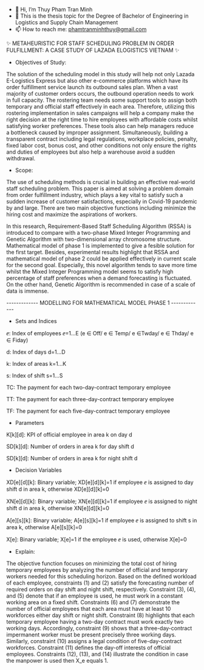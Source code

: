 - 👋 Hi, I’m Thuy Pham Tran Minh
- 👀 This is the thesis topic for the Degree of Bachelor of Engineering in Logistics and Supply Chain Management
- 📫 How to reach me: phamtranminhthuy@gmail.com

✨ METAHEURISTIC FOR STAFF SCHEDULING PROBLEM IN ORDER FULFILLMENT: A CASE STUDY OF LAZADA ELOGISTICS VIETNAM ✨

- Objectives of Study: 

The solution of the scheduling model in this study will help not only Lazada E-Logistics Express but also other e-commerce platforms which have its order fulfillment service launch its outbound sales plan. When a vast majority of customer orders occurs, the outbound operation needs to work in full capacity. The rostering team needs some support tools to assign both temporary and official staff effectively in each area. Therefore, utilizing this rostering implementation in sales campaigns will help a company make the right decision at the right time to hire employees with affordable costs whilst satisfying worker preferences. These tools also can help managers reduce a bottleneck caused by improper assignment. Simultaneously, building a transparent contract including legal regulations, workplace policies, penalty, fixed labor cost, bonus cost, and other conditions not only ensure the rights and duties of employees but also help a warehouse avoid a sudden withdrawal.

- Scope:

The use of scheduling methods is crucial in building an effective real-world staff scheduling problem. This paper is aimed at solving a problem domain from order fulfillment industry, which plays a key vital to satisfy such a sudden increase of customer satisfactions, especially in Covid-19 pandemic by and large. There are two main objective functions including minimize the hiring cost and maximize the aspirations of workers. 

In this research, Requirement-Based Staff Scheduling Algorithm (RSSA) is introduced to compare with a two-phase Mixed Integer Programming and Genetic Algorithm with two-dimensional array chromosome structure. Mathematical model of phase 1 is implemented to give a fesible solution for the first target. Besides, experimental results highlight that RSSA and mathematical model of phase 2 could be applied effectively in current scale for the second goal. Especially, this novel algorithm tends to save more time whilst the Mixed Integer Programming model seems to satisfy high percentage of staff preferences when a demand forecasting is fluctuated. On the other hand, Genetic Algorithm is recommended in case of a scale of data is immense. 

------------- MODELLING FOR MATHEMATICAL MODEL PHASE 1 -------------

- Sets and Indices

ⅇ: Index of employees ⅇ=1…E (e ∈ Off/ e ∈ Temp/ e ∈Twday/ e ∈ Thday/ e ∈ Fiday)

d: Index of days d=1…D

k: Index of areas k=1…K

s: Index of shift s=1…S

TC: The payment for each two-day-contract temporary employee

TT: The payment for each three-day-contract temporary employee

TF: The payment for each five-day-contract temporary employee

- Parameters	

K[k][d]: KPI of official employee in area k on day d

SD[k][d]: Number of orders in area k for day shift d

SD[k][d]: Number of orders in area k for night shift d

- Decision Variables	

XD[e][d][k]: Binary variable; XD[e][d][k]=1 if employee ⅇ is assigned to day shift d in area k, otherwise XD[e][d][k]=0

XN[e][d][k]: Binary variable; XN[e][d][k]=1 if employee ⅇ is assigned to night shift d in area k, otherwise XN[e][d][k]=0

A[e][s][k]: Binary variable; A[e][s][k]=1 if employee ⅇ is assigned to shift s in area k, otherwise A[e][s][k]=0

X[e]: Binary variable; X[e]=1 if the employee  ⅇ is used, otherwise X[e]=0

- Explain: 

The objective function focuses on minimizing the total cost of hiring temporary employees by analyzing the number of official and temporary workers needed for this scheduling horizon. 
Based on the defined workload of each employee, constraints (1) and (2) satisfy the forecasting number of required orders on day shift and night shift, respectively.
Constraint (3), (4), and (5) denote that if an employee is used, he must work in a constant working area on a fixed shift. 
Constraints (6) and (7) demonstrate the number of official employees that each area must have at least 10 workforces either day shift or night shift. 
Constraint (8) highlights that each temporary employee having a two-day contract must work exactly two working days. 
Accordingly, constraint (9) shows that a three-day-contract impermanent worker must be present precisely three working days. 
Similarly, constraint (10) assigns a legal condition of five-day-contract workforces. 
Constraint (11) defines the day-off interests of official employees. 
Constraints (12), (13), and (14) illustrate the condition in case the manpower is used then X_e equals 1.

<!---
thuypham99/thuypham99 is a ✨ special ✨ repository because its `README.md` (this file) appears on your GitHub profile.
You can click the Preview link to take a look at your changes.
--->
